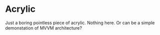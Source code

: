# Acrylic

Just a boring pointless piece of acrylic. Nothing here.
Or can be a simple demonstation of MVVM architecture?